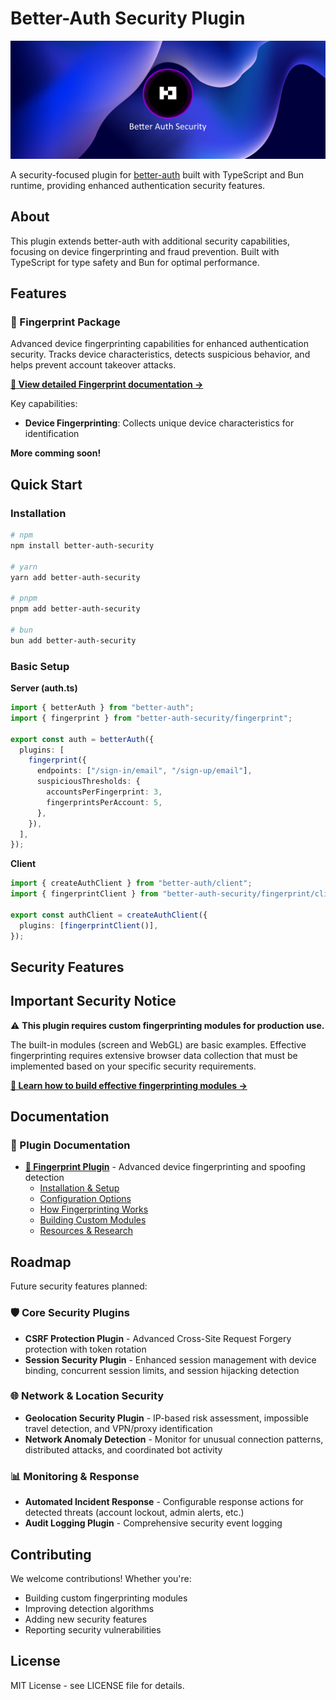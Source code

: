 # Better-Auth Security Plugin

![Better Auth Security Banner](./assets/banner/blue.png)

A security-focused plugin for [better-auth](https://www.better-auth.com/) built with TypeScript and Bun runtime, providing enhanced authentication security features.

## About

This plugin extends better-auth with additional security capabilities, focusing on device fingerprinting and fraud prevention. Built with TypeScript for type safety and Bun for optimal performance.

## Features

### 📱 Fingerprint Package

Advanced device fingerprinting capabilities for enhanced authentication security. Tracks device characteristics, detects suspicious behavior, and helps prevent account takeover attacks.

**[📖 View detailed Fingerprint documentation →](./docs/fingerprint.md)**

Key capabilities:

- **Device Fingerprinting**: Collects unique device characteristics for identification

**More comming soon!**

## Quick Start

### Installation

```bash
# npm
npm install better-auth-security

# yarn
yarn add better-auth-security

# pnpm
pnpm add better-auth-security

# bun
bun add better-auth-security
```

### Basic Setup

**Server (auth.ts)**

```typescript
import { betterAuth } from "better-auth";
import { fingerprint } from "better-auth-security/fingerprint";

export const auth = betterAuth({
  plugins: [
    fingerprint({
      endpoints: ["/sign-in/email", "/sign-up/email"],
      suspiciousThresholds: {
        accountsPerFingerprint: 3,
        fingerprintsPerAccount: 5,
      },
    }),
  ],
});
```

**Client**

```typescript
import { createAuthClient } from "better-auth/client";
import { fingerprintClient } from "better-auth-security/fingerprint/client";

export const authClient = createAuthClient({
  plugins: [fingerprintClient()],
});
```

## Security Features

## Important Security Notice

⚠️ **This plugin requires custom fingerprinting modules for production use.**

The built-in modules (screen and WebGL) are basic examples. Effective fingerprinting requires extensive browser data collection that must be implemented based on your specific security requirements.

**[📖 Learn how to build effective fingerprinting modules →](./docs/fingerprint.md#building-effective-modules)**

## Documentation

### 📖 Plugin Documentation

- **[📱 Fingerprint Plugin](./docs/fingerprint.md)** - Advanced device fingerprinting and spoofing detection
  - [Installation & Setup](./docs/fingerprint.md#installation)
  - [Configuration Options](./docs/fingerprint.md#configuration-options)
  - [How Fingerprinting Works](./docs/fingerprint.md#how-fingerprinting-works)
  - [Building Custom Modules](./docs/fingerprint.md#building-effective-modules)
  - [Resources & Research](./docs/fingerprint.md#fingerprinting-resources)

## Roadmap

Future security features planned:

### 🛡️ Core Security Plugins

- **CSRF Protection Plugin** - Advanced Cross-Site Request Forgery protection with token rotation
- **Session Security Plugin** - Enhanced session management with device binding, concurrent session limits, and session hijacking detection

### 🌐 Network & Location Security

- **Geolocation Security Plugin** - IP-based risk assessment, impossible travel detection, and VPN/proxy identification
- **Network Anomaly Detection** - Monitor for unusual connection patterns, distributed attacks, and coordinated bot activity

### 📊 Monitoring & Response

- **Automated Incident Response** - Configurable response actions for detected threats (account lockout, admin alerts, etc.)
- **Audit Logging Plugin** - Comprehensive security event logging

## Contributing

We welcome contributions! Whether you're:

- Building custom fingerprinting modules
- Improving detection algorithms
- Adding new security features
- Reporting security vulnerabilities

## License

MIT License - see LICENSE file for details.
